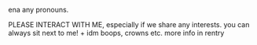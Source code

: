 ena any pronouns.

PLEASE INTERACT WITH ME, especially if we share any interests. 
you can always sit next to me! + idm boops, crowns etc.
more info in rentry
